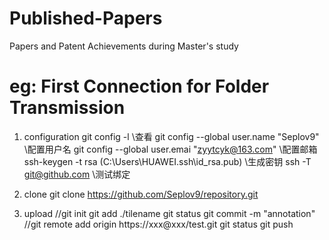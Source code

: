 # Published-Papers
Papers and Patent Achievements during Master's study

# eg: First Connection for Folder Transmission
1. configuration
git config -l  \\查看
git config --global user.name "Seplov9"  \\配置用户名
git config --global user.emai "zyytcyk@163.com"  \\配置邮箱
ssh-keygen -t rsa (C:\Users\HUAWEI\.ssh\id_rsa.pub)  \\生成密钥
ssh -T git@github.com  \\测试绑定

2. clone
git clone https://github.com/Seplov9/repository.git

3. upload
//git init
git add ./tilename
git status
git commit -m "annotation"
//git remote add origin https://xxx@xxx/test.git
git status
git push
